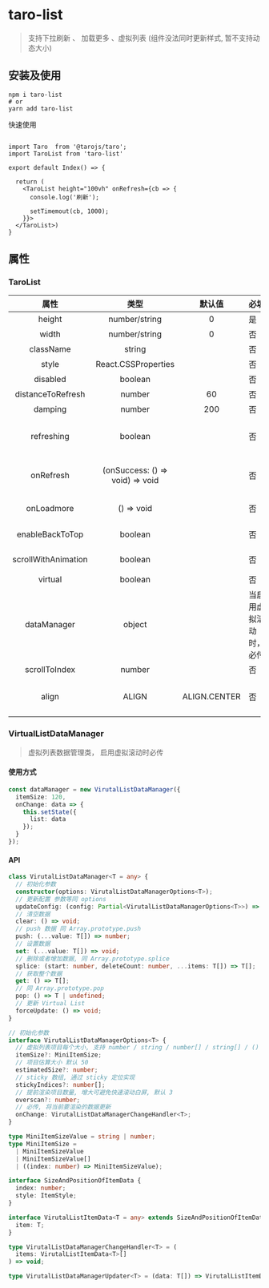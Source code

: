# taro-list

> 支持下拉刷新 、 加载更多 、虚拟列表 (组件没法同时更新样式, 暂不支持动态大小)

## 安装及使用

```
npm i taro-list
# or
yarn add taro-list
```

快速使用

```tsx

import Taro  from '@tarojs/taro';
import TaroList from 'taro-list'

export default Index() => {

  return (
    <TaroList height="100vh" onRefresh={cb => {
      console.log('刷新');

      setTimemout(cb, 1000);
    }}>
  </TaroList>)
}

```

## 属性

### TaroList

|        属性         |              类型               |    默认值    | 必填                    | 说明                                          |
| :-----------------: | :-----------------------------: | :----------: | ----------------------- | --------------------------------------------- |
|       height        |          number/string          |      0       | 是                      | 组件高度，支持 css                            |
|        width        |          number/string          |      0       | 否                      | 组件宽度，支持 css                            |
|      className      |             string              |              | 否                      | 容器类名                                      |
|        style        |       React.CSSProperties       |              | 否                      | 容器样式                                      |
|      disabled       |             boolean             |              | 否                      | 禁用下拉刷新                                  |
|  distanceToRefresh  |             number              |      60      | 否                      | 刷新距离                                      |
|       damping       |             number              |     200      | 否                      | 最大下拉距离                                  |
|     refreshing      |             boolean             |              | 否                      | 是否处于刷新状态 （最大刷新时间 10s）         |
|      onRefresh      | (onSuccess: () => void) => void |              | 否                      | 刷新回调函数，参数 onSuccess 调用结束刷新状态 |
|     onLoadmore      |           () => void            |              | 否                      | 下拉加载更多回调函数                          |
|   enableBackToTop   |             boolean             |              | 否                      | 参考 ScrollView enableBackToTop               |
| scrollWithAnimation |             boolean             |              | 否                      | 参考 ScrollView scrollWithAnimation           |
|       virtual       |             boolean             |              | 否                      | 是否启用虚拟滚动                              |
|     dataManager     |             object              |              | 当启用虚拟滚动时， 必传 | VirtualList Data Manager                      |
|    scrollToIndex    |             number              |              | 否                      | 容器滚动 item index                           |
|        align        |              ALIGN              | ALIGN.CENTER | 否                      | 设置 scrollToIndex 滚动时滚动值对其方式       |

### VirtualListDataManager

> 虚拟列表数据管理类， 启用虚拟滚动时必传

#### 使用方式

```ts
const dataManager = new VirutalListDataManager({
  itemSize: 120,
  onChange: data => {
    this.setState({
      list: data
    });
  }
});
```

#### API

```ts
class VirutalListDataManager<T = any> {
  // 初始化参数
  constructor(options: VirutalListDataManagerOptions<T>);
  // 更新配置 参数等同 options
  updateConfig: (config: Partial<VirutalListDataManagerOptions<T>>) => void;
  // 清空数据
  clear: () => void;
  // push 数据 同 Array.prototype.push
  push: (...value: T[]) => number;
  // 设置数据
  set: (...value: T[]) => void;
  // 删除或者增加数据, 同 Array.prototype.splice
  splice: (start: number, deleteCount: number, ...items: T[]) => T[];
  // 获取整个数据
  get: () => T[];
  // 同 Array.prototype.pop
  pop: () => T | undefined;
  // 更新 Virtual List
  forceUpdate: () => void;
}

// 初始化参数
interface VirutalListDataManagerOptions<T> {
  // 虚拟列表项目每个大小, 支持 number / string / number[] / string[] / () => string[] | number[] , 默认 50
  itemSize?: MiniItemSize;
  // 项目估算大小 默认 50
  estimatedSize?: number;
  // sticky 数组, 通过 sticky 定位实现
  stickyIndices?: number[];
  // 提前渲染项目数量, 增大可避免快速滚动白屏, 默认 3
  overscan?: number;
  // 必传, 将当前要渲染的数据更新
  onChange: VirutalListDataManagerChangeHandler<T>;
}

type MiniItemSizeValue = string | number;
type MiniItemSize =
  | MiniItemSizeValue
  | MiniItemSizeValue[]
  | ((index: number) => MiniItemSizeValue);

interface SizeAndPositionOfItemData {
  index: number;
  style: ItemStyle;
}

interface VirutalListItemData<T = any> extends SizeAndPositionOfItemData {
  item: T;
}

type VirutalListDataManagerChangeHandler<T> = (
  items: VirutalListItemData<T>[]
) => void;

type VirutalListDataManagerUpdater<T> = (data: T[]) => VirutalListItemData<T>[];
```
